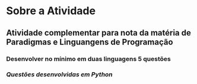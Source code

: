 # Sobre a Atividade

## Atividade complementar para nota da matéria de Paradigmas e Linguangens de Programação

### Desenvolver no mínimo em duas linguagens 5 questões

### ***Questões desenvolvidas em Python***
